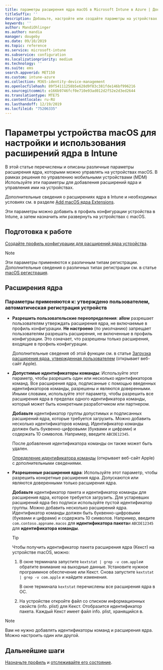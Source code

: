```yaml
---
title: параметры расширения ядра macOS в Microsoft Intune в Azure | Документация Майкрософт
titleSuffix: ''
description: Добавьте, настройте или создайте параметры на устройствах macOS для использования расширений ядра. Кроме того, разрешите пользователям переопределять утвержденные расширения, разрешить все расширения из идентификатора команды или разрешить определенные расширения или приложения в Microsoft Intune.
keywords: ''
author: MandiOhlinger
ms.author: mandia
manager: dougeby
ms.date: 09/10/2019
ms.topic: reference
ms.service: microsoft-intune
ms.subservice: configuration
ms.localizationpriority: medium
ms.technology: ''
ms.suite: ems
search.appverid: MET150
ms.custom: intune-azure
ms.collection: M365-identity-device-management
ms.openlocfilehash: 89f54111258b5e628d9f83c381fde146bf996216
ms.sourcegitcommit: e166b9746fcf0e710e93ad012d2f52e2d3ed2644
ms.translationtype: MTE75
ms.contentlocale: ru-RU
ms.lasthandoff: 12/19/2019
ms.locfileid: "75206335"
---
```

# <a name="macos-device-settings-to-configure-and-use-kernel-extensions-in-intune"></a>Параметры устройства macOS для настройки и использования расширений ядра в Intune



В этой статье перечислены и описаны различные параметры расширения ядра, которыми можно управлять на устройствах macOS. В рамках решения по управлению мобильными устройствами (MDM) Используйте эти параметры для добавления расширений ядра и управления ими на устройствах.

Дополнительные сведения о расширениях ядра в Intune и необходимых условиях см. в разделе [Add macOS ядра Extensions](../kernel-extensions-overview-macos.md).

Эти параметры можно добавить в профиль конфигурации устройства в Intune, а затем назначить или развернуть на устройствах c macOS.

## <a name="before-you-begin"></a>Подготовка к работе

[Создайте профиль конфигурации для расширений ядра устройства](../kernel-extensions-overview-macos.md).

> [!NOTE]
> Эти параметры применяются к различным типам регистрации. Дополнительные сведения о различных типах регистрации см. в статье [macOS регистрация](../macos-enroll.md).

## <a name="kernel-extensions"></a>Расширения ядра

### <a name="settings-apply-to-user-approved-automated-device-enrollment"></a>Параметры применяются к: утверждено пользователем, автоматическая регистрация устройств

- **Разрешить пользовательские переопределения**: **allow** разрешает пользователям утверждать расширения ядра, не включаемые в профиль конфигурации. **Не настроено** (по умолчанию) запрещает пользователям разрешать расширения, не включенные в профиль конфигурации. Это означает, что разрешены только расширения, входящие в профиль конфигурации.

  Дополнительные сведения об этой функции см. в статье [Загрузка расширения ядра, утвержденная пользователем](https://developer.apple.com/library/archive/technotes/tn2459/_index.html) (открывает веб-сайт Apple).

- **Допустимые идентификаторы команды**: Используйте этот параметр, чтобы разрешить один или несколько идентификаторов команд. Все расширения ядра, подписанные с помощью введенных идентификаторов команды, разрешены и являются доверенными. Иными словами, используйте этот параметр, чтобы разрешить все расширения ядра в пределах одного идентификатора команды, который может быть конкретным разработчиком или партнером.

  **Добавьте** идентификатор группы допустимых и подписанных расширений ядра, которые требуется загрузить. Можно добавить несколько идентификаторов команд. Идентификатор команды должен быть буквенно-цифровыми (буквами и цифрами) и содержать 10 символов. Например, введите `ABCDE12345`.

  После добавления идентификатора команды он также может быть удален.

  [Определение идентификатора команды](https://help.apple.com/developer-account/#/dev55c3c710c) (открывает веб-сайт Apple) с дополнительными сведениями.

- **Разрешенные расширения ядра**: Используйте этот параметр, чтобы разрешить конкретные расширения ядра. Допускаются или являются доверенными только расширения ядра. 

  **Добавьте** идентификатор пакета и идентификатор команды для расширения ядра, которое требуется загрузить. Для устаревших расширений ядра без подписи используйте пустой идентификатор группы. Можно добавить несколько расширений ядра. Идентификатор команды должен быть буквенно-цифровыми (буквами и цифрами) и содержать 10 символов. Например, введите `com.contoso.appname.macos` для **идентификатора пакета**и `ABCDE12345` для **идентификатора команды**.

  > [!TIP]
  > Чтобы получить идентификатор пакета расширения ядра (Кекст) на устройстве macOS, можно:
  >
  > 1. В окне терминала запустите `kextstat | grep -v com.apple`и обратите внимание на выходные данные. Установите нужное программное обеспечение или Кекст. Снова запустите `kextstat | grep -v com.apple` и найдите изменения.
  >
  >    В окне терминала `kextstat` перечислены все расширения ядра в ОС. 
  >
  > 2. На устройстве откройте файл со списком информационных свойств (info. plist) для Кекст. Отобразится идентификатор пакета. Каждый Кекст имеет файл info. plist, хранящийся в. 

> [!NOTE]
> Вам не нужно добавлять идентификаторы команд и расширения ядра. Можно настроить один или другой.

## <a name="next-steps"></a>Дальнейшие шаги

[Назначьте профиль](../device-profile-assign.md) и [отслеживайте его состояние](../device-profile-monitor.md).

